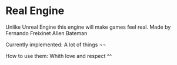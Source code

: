 # Real Engine
Unlike Unreal Engine this engine will make games feel real.
Made by
Fernando Freixinet
Allen Bateman

Currently implemented:
A lot of things ¬¬

How to use them:
Whith love and respect ^^



